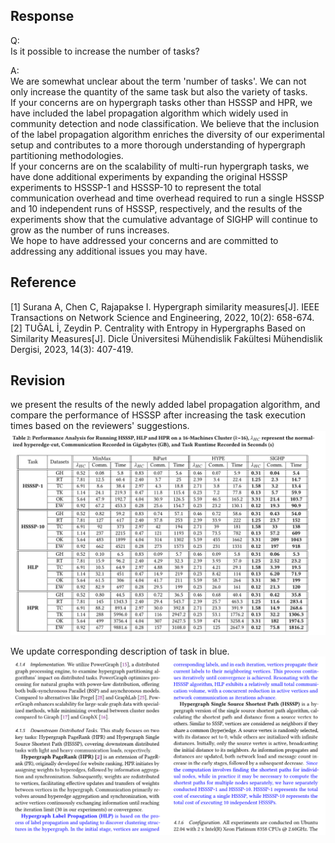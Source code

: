 ## Response
Q:  
Is it possible to increase the number of tasks?

A:  
We are somewhat unclear about the term 'number of tasks'. We can not only increase the quantity of the same task but also the variety of tasks.  
If your concerns are on hypergraph tasks other than HSSSP and HPR, we have included the label propagation algorithm which widely used in community detection and node classification. We believe that the inclusion of the label propagation algorithm enriches the diversity of our experimental setup and contributes to a more thorough understanding of hypergraph partitioning methodologies.   
If your concerns are on the scalability of multi-run hypergraph tasks, we have done additional experiments by expanding the original HSSSP experiments to HSSSP-1 and HSSSP-10 to represent the total communication overhead and time overhead required to run a single HSSSP and 10 independent runs of HSSSP, respectively, and the results of the experiments show that the cumulative advantage of SIGHP will continue to grow as the number of runs increases.  
We hope to have addressed your concerns and are committed to addressing any additional issues you may have.  


## Reference 
[1] Surana A, Chen C, Rajapakse I. Hypergraph similarity measures[J]. IEEE Transactions on Network Science and Engineering, 2022, 10(2): 658-674.  
[2] TUĞAL İ, Zeydin P. Centrality with Entropy in Hypergraphs Based on Similarity Measures[J]. Dicle Üniversitesi Mühendislik Fakültesi Mühendislik Dergisi, 2023, 14(3): 407-419.  

## Revision

we present the results of the newly added label propagation algorithm, and compare the performance of HSSSP after increasing the task execution times based on the reviewers' suggestions.
![](./pic/taskTable.png)

We update corresponding description of task in blue.
![](./pic/taskDescription.png)

